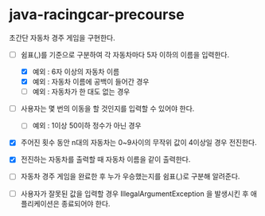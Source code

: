 # java-racingcar-precourse

초간단 자동차 경주 게임을 구현한다.
- [ ] 쉼표(,)를 기준으로 구분하여 각 자동차마다 5자 이하의 이름을 입력한다.
    - [x] 예외 : 6자 이상의 자동차 이름
    - [x] 예외 : 자동차 이름에 공백이 들어간 경우
    - [ ] 예외 : 자동차가 한 대도 없는 경우
  
- [ ] 사용자는 몇 번의 이동을 할 것인지를 입력할 수 있어야 한다.
    - [ ] 예외 : 1이상 50이하 정수가 아닌 경우
  
- [x] 주어진 횟수 동안 n대의 자동차는 0~9사이의 무작위 값이 4이상일 경우 전진한다.

- [x] 전진하는 자동차를 출력할 때 자동차 이름을 같이 출력한다.

- [ ] 자동차 경주 게임을 완료한 후 누가 우승했는지를 쉼표(,)로 구분해 알려준다.

- [ ] 사용자가 잘못된 값을 입력할 경우 IllegalArgumentException 을 발생시킨 후 애플리케이션은 종료되어야 한다.
